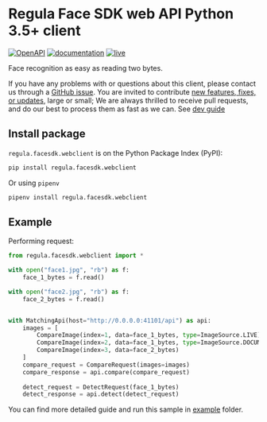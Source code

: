 # Regula Face SDK web API Python 3.5+ client

[![OpenAPI](https://img.shields.io/badge/OpenAPI-defs-8c0a56?style=flat-square)](https://github.com/regulaforensics/FaceSDK-web-openapi)
[![documentation](https://img.shields.io/badge/docs-en-f6858d?style=flat-square)](https://support.regulaforensics.com/hc/en-us/articles/115000916306-Documentation)
[![live](https://img.shields.io/badge/live-demo-0a8c42?style=flat-square)](https://faceapi.regulaforensics.com/)

Face recognition as easy as reading two bytes.

If you have any problems with or questions about this client, please contact us
through a [GitHub issue](https://github.com/regulaforensics/FaceSDK-web-python-client/issues).
You are invited to contribute [new features, fixes, or updates](https://github.com/regulaforensics/FaceSDK-web-python-client/issues?q=is%3Aissue+is%3Aopen+label%3A%22help+wanted%22), large or small; 
We are always thrilled to receive pull requests, and do our best to process them as fast as we can.
See [dev guide](./dev.md)

## Install package
`regula.facesdk.webclient` is on the Python Package Index (PyPI):

```bash
pip install regula.facesdk.webclient
```

Or using `pipenv`
```bash
pipenv install regula.facesdk.webclient
```

## Example
Performing request:
```python
from regula.facesdk.webclient import *

with open("face1.jpg", "rb") as f:
    face_1_bytes = f.read()

with open("face2.jpg", "rb") as f:
    face_2_bytes = f.read()


with MatchingApi(host="http://0.0.0.0:41101/api") as api:
    images = [
        CompareImage(index=1, data=face_1_bytes, type=ImageSource.LIVE),
        CompareImage(index=2, data=face_1_bytes, type=ImageSource.DOCUMENT_RFID),
        CompareImage(index=3, data=face_2_bytes)
    ]
    compare_request = CompareRequest(images=images)
    compare_response = api.compare(compare_request)
    
    detect_request = DetectRequest(face_1_bytes)
    detect_response = api.detect(detect_request)
```

You can find more detailed guide and run this sample in [example](./example) folder.
